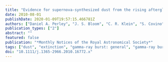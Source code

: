 ```yaml
---
title: "Evidence for supernova-synthesized dust from the rising afterglow of GRB 071025 at z̃ 5"
date: 2010-08-01
publishDate: 2020-01-09T19:57:15.466781Z
authors: ["Daniel A. Perley", "J. S. Bloom", "C. R. Klein", "S. Covino", "T. Minezaki", "P. Woźniak", "W. T. Vestrand", "G. G. Williams", "P. Milne", "N. R. Butler", "A. C. Updike", "T. Krühler", "P. Afonso", "A. Antonelli", "L. Cowie", "P. Ferrero", "J. Greiner", "D. H. Hartmann", "Y. Kakazu", "A. Küpcü Yolda\textcommabelow s", "A. N. Morgan", "P. A. Price", "J. X. Prochaska", "Y. Yoshii"]
publication_types: ["2"]
abstract: ""
featured: false
publication: "*Monthly Notices of the Royal Astronomical Society*"
tags: ["dust", "extinction", "gamma-ray burst: general", "gamma-ray burst: individual: 071025", "Astrophysics - High Energy Astrophysical Phenomena", "Astrophysics - Cosmology and Nongalactic Astrophysics"]
doi: "10.1111/j.1365-2966.2010.16772.x"
---
```



